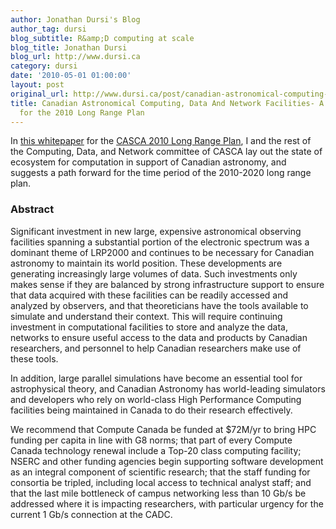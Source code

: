 ```yaml
---
author: Jonathan Dursi's Blog
author_tag: dursi
blog_subtitle: R&amp;D computing at scale
blog_title: Jonathan Dursi
blog_url: http://www.dursi.ca
category: dursi
date: '2010-05-01 01:00:00'
layout: post
original_url: http://www.dursi.ca/post/canadian-astronomical-computing-data-netowork-facilities.html
title: Canadian Astronomical Computing, Data And Network Facilities- A White Paper
  for the 2010 Long Range Plan
---
```


<p>In <a href="https://www.dursi.ca/assets/pdfs/CDandN_WP.pdf">this whitepaper</a> for the <a href="http://www.casca.ca/lrp2010/">CASCA 2010 Long Range Plan</a>, I and the rest of the Computing, Data, and Network committee of CASCA lay out the state of ecosystem for computation in support of Canadian astronomy, and suggests a path forward for the time period of the 2010-2020 long range plan.</p>

<h3 id="abstract">Abstract</h3>

<p>Significant investment in new large, expensive astronomical observing facilities spanning a substantial portion of the electronic spectrum was a dominant theme of LRP2000 and continues to be necessary for Canadian astronomy to maintain its world position. These developments are generating increasingly large volumes of data. Such investments only makes sense if they are balanced by strong infrastructure support to ensure that data acquired with these facilities can be readily accessed and analyzed by observers, and that theoreticians have the tools available to simulate and understand their context. This will require continuing investment in computational facilities to store and analyze the data, networks to ensure useful access to the data and products by Canadian researchers, and personnel to help Canadian researchers make use of these tools.</p>

<p>In addition, large parallel simulations have become an essential tool for astrophysical theory, and Canadian Astronomy has world-leading simulators and developers who rely on world-class High Performance Computing facilities being maintained in Canada to do their research effectively.</p>

<p>We recommend that Compute Canada be funded at $72M/yr to bring HPC funding per capita in line with G8 norms; that part of every Compute Canada technology renewal include a Top-20 class computing facility; NSERC and other funding agencies begin supporting software development as an integral component of scientific research; that the staff funding for consortia be tripled, including local access to technical analyst staff; and that the last mile bottleneck of campus networking less than 10 Gb/s be addressed where it is impacting researchers, with particular urgency for the current 1 Gb/s connection at the CADC.</p>
